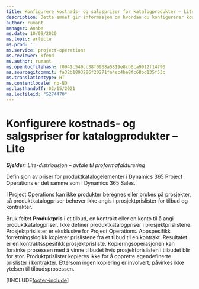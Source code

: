 ```yaml
---
title: Konfigurere kostnads- og salgspriser for katalogprodukter – Lite
description: Dette emnet gir informasjon om hvordan du konfigurerer kostnads- og salgssatser for varer i en produktkatalog.
author: rumant
manager: Annbe
ms.date: 10/09/2020
ms.topic: article
ms.prod: ''
ms.service: project-operations
ms.reviewer: kfend
ms.author: rumant
ms.openlocfilehash: f0941c549cc38f0938a5819e8cb6ca9912f14790
ms.sourcegitcommit: fa32b1893286f20271fa4ec4be8fc68bd135f53c
ms.translationtype: HT
ms.contentlocale: nb-NO
ms.lasthandoff: 02/15/2021
ms.locfileid: "5274470"
---
```

# <a name="set-up-cost-and-sales-rates-for-catalog-products---lite"></a>Konfigurere kostnads- og salgspriser for katalogprodukter – Lite

_**Gjelder:** Lite-distribusjon – avtale til proformafakturering_


Definisjon av priser for produktkatalogelementer i Dynamics 365 Project Operations er det samme som i Dynamics 365 Sales.

I Project Operations kan ikke produkter beregnes eller brukes på prosjekter, så produktkatalogpriser behøver ikke angis i prosjektprislister for tilbud og kontrakter.

Bruk feltet **Produktpris** i et tilbud, en kontrakt eller en konto til å angi produktkatalogpriser. Ikke definer produktkatalogpriser i prosjektprislistene. Prosjektprislister er eksklusive for Project Operations. Appspesifikk forretningslogikk kopierer prislistene fra et tilbud til en kontrakt. Resultatet er en kontraktsspesifikk prosjektprisliste. Kopieringsoperasjonen kan forsinke prosessen med å vinne tilbudet hvis prosjektprislisten i tilbudet blir for stor. Produktprislister kopieres ikke for å opprette egendefinerte prislister i kontrakter. Ettersom ingen kopiering er involvert, påvirkes ikke ytelsen til tilbudsprosessen.


[!INCLUDE[footer-include](../../includes/footer-banner.md)]